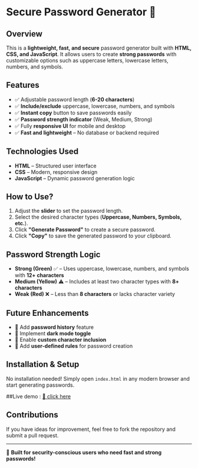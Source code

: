 # Secure Password Generator 🔐

## Overview
This is a **lightweight, fast, and secure** password generator built with **HTML, CSS, and JavaScript**. It allows users to create **strong passwords** with customizable options such as uppercase letters, lowercase letters, numbers, and symbols.

## Features
- ✅ Adjustable password length (**6-20 characters**)
- ✅ **Include/exclude** uppercase, lowercase, numbers, and symbols
- ✅ **Instant copy** button to save passwords easily
- ✅ **Password strength indicator** (Weak, Medium, Strong)
- ✅ Fully **responsive UI** for mobile and desktop
- ✅ **Fast and lightweight** – No database or backend required

## Technologies Used
- **HTML** – Structured user interface
- **CSS** – Modern, responsive design
- **JavaScript** – Dynamic password generation logic

## How to Use?
1. Adjust the **slider** to set the password length.
2. Select the desired character types (**Uppercase, Numbers, Symbols, etc.**).
3. Click **"Generate Password"** to create a secure password.
4. Click **"Copy"** to save the generated password to your clipboard.

## Password Strength Logic
- **Strong (Green)** ✅ – Uses uppercase, lowercase, numbers, and symbols with **12+ characters**
- **Medium (Yellow)** ⚠️ – Includes at least two character types with **8+ characters**
- **Weak (Red)** ❌ – Less than **8 characters** or lacks character variety

## Future Enhancements
- 🔹 Add **password history** feature
- 🔹 Implement **dark mode toggle**
- 🔹 Enable **custom character inclusion**
- 🔹 Add **user-defined rules** for password creation

## Installation & Setup
No installation needed! Simply open `index.html` in any modern browser and start generating passwords.

##Live demo :
[🔗 click here](https://utukurinaveensatyasai.github.io/secure-password-generator/)

## Contributions
If you have ideas for improvement, feel free to fork the repository and submit a pull request.

---
🚀 **Built for security-conscious users who need fast and strong passwords!**

